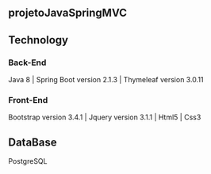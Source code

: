 ## projetoJavaSpringMVC

## Technology

### Back-End
Java 8
| Spring Boot version 2.1.3
| Thymeleaf version 3.0.11

### Front-End
Bootstrap version 3.4.1
| Jquery version 3.1.1
| Html5
| Css3

## DataBase

PostgreSQL
